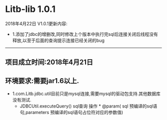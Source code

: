 # Litb-lib 1.0.1
2018年4月22日		V1.0.1更新内容:  
* 1.添加了jdbc的增删改,同时修改上个版本中执行完sql后连接关闭后线程没有释放,以至于后面的查询提示连接已经关闭的bug
------------------------------------
项目成立时间:2018年4月21日      
-------------------------------
环境要求:需要jar1.6以上.
-------------------------------
* 1.com.Litb.jdbc.util目前只是mysql连接,需要mysql的驱动包支持.其他数据库没有测试.
	* JDBCUtil.executeQuery()   sql查询 操作   * @param( sql	预编译的sql语句,parameters	预编译的sql语句占位符对应的参数值)
